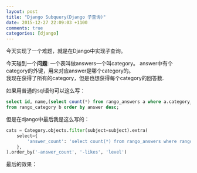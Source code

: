 ```yaml
---
layout: post
title: "Django Subquery(Django 子查询)"
date: 2015-12-27 22:09:03 +1100
comments: true
categories: [django]
---
```


今天实现了一个难题，就是在Django中实现子查询。      

<!--more-->
   

今天碰到一个**问题**: 一个表叫做answers一个叫category。    answer中有个category的外键，用来对应answer是哪个category的。   
我现在获得了所有的category，但是也想获得每个category的回答数.   

如果用普通的sql语句可以这么写：   
``` sql
select id, name,(select count(*) from rango_answers a where a.category_id = b.id) as answer 
from rango_category b order by answer desc;
```

但是在django中最后我是这么写的：
``` python
cats = Category.objects.filter(subject=subject).extra(
    select={
        'answer_count': 'select count(*) from rango_answers where rango_answers.category_id = rango_category.id'
    },
).order_by('-answer_count', '-likes', 'level')
```



最后的效果：   
<img class="lazy" data-original="/images/blog/151227_django_subquery/sub.jpg">    
